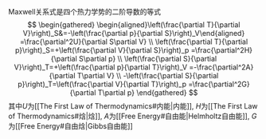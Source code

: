 Maxwell关系式是四个热力学势的二阶导数的等式
$$
\begin{gathered}
\begin{aligned}\left(\frac{\partial T}{\partial V}\right)_S&=-\left(\frac{\partial p}{\partial S}\right)_V\end{aligned} =\frac{\partial^2U}{\partial S\partial V} \\
\left(\frac{\partial T}{\partial p}\right)_S=+\left(\frac{\partial V}{\partial S}\right)_p =\frac{\partial^2H}{\partial S\partial p} \\
\left(\frac{\partial S}{\partial V}\right)_T=+\left(\frac{\partial p}{\partial T}\right)_V =-\frac{\partial^2A}{\partial T\partial V} \\
-\left(\frac{\partial S}{\partial p}\right)_T=\left(\frac{\partial V}{\partial T}\right)_p =\frac{\partial^2G}{\partial T\partial p} 
\end{gathered}
$$
其中$U$为[[The First Law of Thermodynamics#内能|内能]], $H$为[[The First Law of Thermodynamics#焓|焓]], $A$为[[Free Energy#自由能|Helmholtz自由能]], $G$为[[Free Energy#自由焓|Gibbs自由能]]
